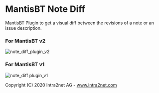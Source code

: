 # MantisBT Note Diff
MantisBT Plugin to get a visual diff between the revisions of a note or an issue description.

### For MantisBT v2
![note_diff_plugin_v2](http://i.imgur.com/ZVfeFLt.png)

### For MantisBT v1
![note_diff plugin_v1](http://i.imgur.com/STu5oHB.png)

Copyright (C) 2020 Intra2net AG - www.intra2net.com
